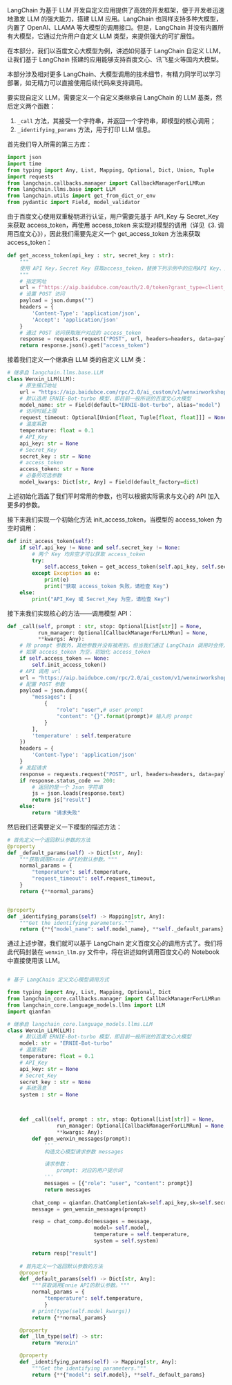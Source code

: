 LangChain 为基于 LLM 开发自定义应用提供了高效的开发框架，便于开发者迅速地激发 LLM 的强大能力，搭建 LLM 应用。LangChain 也同样支持多种大模型，内置了 OpenAI、LLAMA 等大模型的调用接口。但是，LangChain 并没有内置所有大模型，它通过允许用户自定义 LLM 类型，来提供强大的可扩展性。

在本部分，我们以百度文心大模型为例，讲述如何基于 LangChain 自定义 LLM，让我们基于 LangChain 搭建的应用能够支持百度文心、讯飞星火等国内大模型。

本部分涉及相对更多 LangChain、大模型调用的技术细节，有精力同学可以学习部署，如无精力可以直接使用后续代码来支持调用。

要实现自定义 LLM，需要定义一个自定义类继承自 LangChain 的 LLM 基类，然后定义两个函数：

1. `_call` 方法，其接受一个字符串，并返回一个字符串，即模型的核心调用；
2.  `_identifying_params` 方法，用于打印 LLM 信息。

首先我们导入所需的第三方库：

```python
import json
import time
from typing import Any, List, Mapping, Optional, Dict, Union, Tuple
import requests
from langchain.callbacks.manager import CallbackManagerForLLMRun
from langchain.llms.base import LLM
from langchain.utils import get_from_dict_or_env
from pydantic import Field, model_validator
```

由于百度文心使用双重秘钥进行认证，用户需要先基于 API_Key 与 Secret_Key 来获取 access_token，再使用 access_token 来实现对模型的调用（详见《3. 调用百度文心》），因此我们需要先定义一个 get_access_token 方法来获取 access_token：

```python
def get_access_token(api_key : str, secret_key : str):
    """
    使用 API Key，Secret Key 获取access_token，替换下列示例中的应用API Key、应用Secret Key
    """
    # 指定网址
    url = f"https://aip.baidubce.com/oauth/2.0/token?grant_type=client_credentials&client_id={api_key}&client_secret={secret_key}"
    # 设置 POST 访问
    payload = json.dumps("")
    headers = {
        'Content-Type': 'application/json',
        'Accept': 'application/json'
    }
    # 通过 POST 访问获取账户对应的 access_token
    response = requests.request("POST", url, headers=headers, data=payload)
    return response.json().get("access_token")
```

接着我们定义一个继承自 LLM 类的自定义 LLM 类：

```python
# 继承自 langchain.llms.base.LLM
class Wenxin_LLM(LLM):
    # 原生接口地址
    url = "https://aip.baidubce.com/rpc/2.0/ai_custom/v1/wenxinworkshop/chat/eb-instant"
    # 默认选用 ERNIE-Bot-turbo 模型，即目前一般所说的百度文心大模型
    model_name: str = Field(default="ERNIE-Bot-turbo", alias="model")
    # 访问时延上限
    request_timeout: Optional[Union[float, Tuple[float, float]]] = None
    # 温度系数
    temperature: float = 0.1
    # API_Key
    api_key: str = None
    # Secret_Key
    secret_key : str = None
    # access_token
    access_token: str = None
    # 必备的可选参数
    model_kwargs: Dict[str, Any] = Field(default_factory=dict)
```

上述初始化涵盖了我们平时常用的参数，也可以根据实际需求与文心的 API 加入更多的参数。

接下来我们实现一个初始化方法 init_access_token，当模型的 access_token 为空时调用：

```python
def init_access_token(self):
    if self.api_key != None and self.secret_key != None:
        # 两个 Key 均非空才可以获取 access_token
        try:
            self.access_token = get_access_token(self.api_key, self.secret_key)
        except Exception as e:
            print(e)
            print("获取 access_token 失败，请检查 Key")
    else:
        print("API_Key 或 Secret_Key 为空，请检查 Key")
```

接下来我们实现核心的方法——调用模型 API：

```python
def _call(self, prompt : str, stop: Optional[List[str]] = None,
          run_manager: Optional[CallbackManagerForLLMRun] = None,
          **kwargs: Any):
    # 除 prompt 参数外，其他参数并没有被用到，但当我们通过 LangChain 调用时会传入这些参数，因此必须设置
    # 如果 access_token 为空，初始化 access_token
    if self.access_token == None:
        self.init_access_token()
    # API 调用 url
    url = "https://aip.baidubce.com/rpc/2.0/ai_custom/v1/wenxinworkshop/chat/eb-instant?access_token={}".format(self.access_token)
    # 配置 POST 参数
    payload = json.dumps({
        "messages": [
            {
                "role": "user",# user prompt
                "content": "{}".format(prompt)# 输入的 prompt
            }
        ],
        'temperature' : self.temperature
    })
    headers = {
        'Content-Type': 'application/json'
    }
    # 发起请求
    response = requests.request("POST", url, headers=headers, data=payload, timeout=self.request_timeout)
    if response.status_code == 200:
        # 返回的是一个 Json 字符串
        js = json.loads(response.text)
        return js["result"]
    else:
        return "请求失败"
```

然后我们还需要定义一下模型的描述方法：

```python
# 首先定义一个返回默认参数的方法
@property
def _default_params(self) -> Dict[str, Any]:
    """获取调用Ennie API的默认参数。"""
    normal_params = {
        "temperature": self.temperature,
        "request_timeout": self.request_timeout,
    }
    return {**normal_params}


@property
def _identifying_params(self) -> Mapping[str, Any]:
    """Get the identifying parameters."""
    return {**{"model_name": self.model_name}, **self._default_params}
```

通过上述步骤，我们就可以基于 LangChain 定义百度文心的调用方式了。我们将此代码封装在 `wenxin_llm.py` 文件中，将在讲述如何调用百度文心的 Notebook 中直接使用该 LLM。

```python

# 基于 LangChain 定义文心模型调用方式

from typing import Any, List, Mapping, Optional, Dict
from langchain_core.callbacks.manager import CallbackManagerForLLMRun
from langchain_core.language_models.llms import LLM
import qianfan

# 继承自 langchain_core.language_models.llms.LLM
class Wenxin_LLM(LLM):
    # 默认选用 ERNIE-Bot-turbo 模型，即目前一般所说的百度文心大模型
    model: str = "ERNIE-Bot-turbo"
    # 温度系数
    temperature: float = 0.1
    # API_Key
    api_key: str = None
    # Secret_Key
    secret_key : str = None
    # 系统消息
    system : str = None



    def _call(self, prompt : str, stop: Optional[List[str]] = None,
                run_manager: Optional[CallbackManagerForLLMRun] = None,
                **kwargs: Any):
        def gen_wenxin_messages(prompt):
            '''
            构造文心模型请求参数 messages

            请求参数：
                prompt: 对应的用户提示词
            '''
            messages = [{"role": "user", "content": prompt}]
            return messages
        
        chat_comp = qianfan.ChatCompletion(ak=self.api_key,sk=self.secret_key)
        message = gen_wenxin_messages(prompt)

        resp = chat_comp.do(messages = message, 
                            model= self.model,
                            temperature = self.temperature,
                            system = self.system)

        return resp["result"]
        
    # 首先定义一个返回默认参数的方法
    @property
    def _default_params(self) -> Dict[str, Any]:
        """获取调用Ennie API的默认参数。"""
        normal_params = {
            "temperature": self.temperature,
            }
        # print(type(self.model_kwargs))
        return {**normal_params}

    @property
    def _llm_type(self) -> str:
        return "Wenxin"

    @property
    def _identifying_params(self) -> Mapping[str, Any]:
        """Get the identifying parameters."""
        return {**{"model": self.model}, **self._default_params}
```


